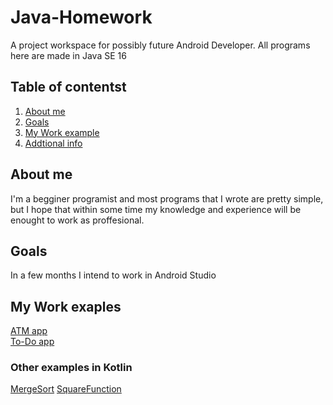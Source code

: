 # Java-Homework
A project workspace for possibly future Android Developer. 
All programs here are made in Java SE 16
## Table of contentst
1. [About me](#about-me)
2. [Goals](#goals)
4. [My Work example](#my-work-example)
4. [Addtional info](#additional-info)

## About me
I'm a begginer programist and most programs  that I wrote are pretty simple,
but I hope that within some time my knowledge and experience will be enought to work as proffesional.
## Goals
In a few months I intend to work in Android Studio
## My Work exaples
[ATM app](https://github.com/BartekDadas/Java-Homework/blob/934b374650305df82f69d2c5fa0b8933b024126b/ATM.java)<br />
[To-Do app](https://github.com/BartekDadas/Java-Homework/blob/934b374650305df82f69d2c5fa0b8933b024126b/To_Do.java)<br />
### Other examples in Kotlin
[MergeSort](https://github.com/BartekDadas/Java-Homework/blob/934b374650305df82f69d2c5fa0b8933b024126b/MergeSort.kt)
[SquareFunction](https://github.com/BartekDadas/Java-Homework/blob/934b374650305df82f69d2c5fa0b8933b024126b/ZeroQuadratic.kt)
